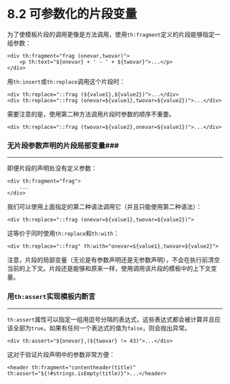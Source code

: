 # 8.2 可参数化的片段变量
为了使模板片段的调用更像是方法调用，使用`th:fragment`定义的片段能够指定一组参数：
```
<div th:fragment="frag (onevar,twovar)">
    <p th:text="${onevar} + ' - ' + ${twovar}">...</p>
</div>
```
用`th:insert`或`th:replace`调用这个片段时：
```
<div th:replace="::frag (${value1},${value2})">...</div>
<div th:replace="::frag (onevar=${value1},twovar=${value2})">...</div>
```
需要注意的是，使用第二种方法调用片段时参数的顺序不重要。
```
<div th:replace="::frag (twovar=${value2},onevar=${value1})">...</div>
```

### 无片段参数声明的片段局部变量###
---------------------------------------
即便片段的声明处没有定义参数：
```
<div th:fragment="frag">
    ...
</div>
```
我们可以使用上面指定的第二种语法调用它（并且只能使用第二种语法）：
```
<div th:replace="::frag (onevar=${value1},twovar=${value2})">
```
这等价于同时使用`th:replace`和`th:with`：
```
<div th:replace="::frag" th:with="onevar=${value1},twovar=${value2}">
```
注意，片段的局部变量（无论是有参数声明还是无参数声明），不会在执行前清空当前的上下文。片段还是能够和原来一样，使用调用该片段的模板中的上下文变量。

### 用`th:assert`实现模板内断言 ###
---------------------------------------
`th:assert`属性可以指定一组用逗号分隔的表达式，这些表达式都会被计算并且应该全部为`true`，如果有任何一个表达式的值为`false`，则会抛出异常。
```
<div th:assert="${onevar},(${twovar} != 43)">...</div>
```
这对于验证片段声明中的参数非常方便：
```
<header th:fragment="contentheader(title)" th:assert="${!#strings.isEmpty(title)}">...</header>
```
